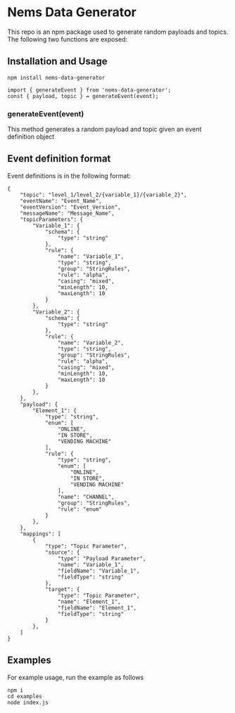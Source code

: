 # Nems Data Generator
This repo is an npm package used to generate random payloads and topics. The following two functions are exposed:

## Installation and Usage
```
npm install nems-data-generator
```

```
import { generateEvent } from 'nems-data-generator';
const { payload, topic } = generateEvent(event);
```

### generateEvent(event)
This method generates a random payload and topic given an event definition object

## Event definition format
Event definitions is in the following format: 

```
{
    "topic": "level_1/level_2/{variable_1}/{variable_2}",
    "eventName": "Event_Name",
    "eventVersion": "Event_Version",
    "messageName": "Message_Name",
    "topicParameters": {
        "Variable_1": {
            "schema": {
                "type": "string"
            },
            "rule": {
                "name": "Variable_1",
                "type": "string",
                "group": "StringRules",
                "rule": "alpha",
                "casing": "mixed",
                "minLength": 10,
                "maxLength": 10
            }
        },
        "Variable_2": {
            "schema": {
                "type": "string"
            },
            "rule": {
                "name": "Variable_2",
                "type": "string",
                "group": "StringRules",
                "rule": "alpha",
                "casing": "mixed",
                "minLength": 10,
                "maxLength": 10
            }
        },
    },
    "payload": {
        "Element_1": {
            "type": "string",
            "enum": [
                "ONLINE",
                "IN STORE",
                "VENDING MACHINE"
            ],
            "rule": {
                "type": "string",
                "enum": [
                    "ONLINE",
                    "IN STORE",
                    "VENDING MACHINE"
                ],
                "name": "CHANNEL",
                "group": "StringRules",
                "rule": "enum"
            }
        },
    },
    "mappings": [
        {
            "type": "Topic Parameter",
            "source": {
                "type": "Payload Parameter",
                "name": "Variable_1",
                "fieldName": "Variable_1",
                "fieldType": "string"
            },
            "target": {
                "type": "Topic Parameter",
                "name": "Element_1",
                "fieldName": "Element_1",
                "fieldType": "string"
            }
        },
    ]
}
```

## Examples

For example usage, run the example as follows

```
npm i 
cd examples
node index.js
```
